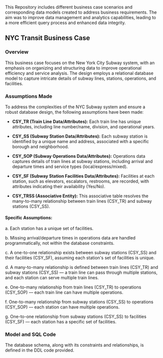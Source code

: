 This Repository includes different business case scenarios and corresponding data models created to address business requirements. The aim was to improve data management and analytics capabilities, leading to a more efficient query process and enhanced data integrity.

## NYC Transit Business Case 



### Overview
This business case focuses on the New York City Subway system, with an emphasis on organizing and structuring data to improve operational efficiency and service analysis. The design employs a relational database model to capture intricate details of subway lines, stations, operations, and facilities.

### Assumptions Made
To address the complexities of the NYC Subway system and ensure a robust database design, the following assumptions have been made:

- **CSY_TR (Train Line Data/Attributes):** Each train line has unique attributes, including line number/name, division, and operational years.

- **CSY_SS (Subway Station Data/Attributes):** Each subway station is identified by a unique name and address, associated with a specific borough and neighborhood.

- **CSY_SOP (Subway Operations Data/Attributes):** Operations data captures details of train lines at subway stations, including arrival and departure times and service types (local/express/mixed).

- **CSY_SF (Subway Station Facilities Data/Attributes):** Facilities at each station, such as elevators, escalators, restrooms, are recorded, with attributes indicating their availability (Yes/No).

- **CSY_TRSS (Associative Entity):** This associative table resolves the many-to-many relationship between train lines (CSY_TR) and subway stations (CSY_SS).

#### Specific Assumptions:

a. Each station has a unique set of facilities.

b. Missing arrival/departure times in operations data are handled programmatically, not within the database constraints.

c. A one-to-one relationship exists between subway stations (CSY_SS) and their facilities (CSY_SF), assuming each station's set of facilities is unique.

d. A many-to-many relationship is defined between train lines (CSY_TR) and subway stations (CSY_SS) — a train line can pass through multiple stations, and each station can serve multiple train lines.

e. One-to-many relationship from train lines (CSY_TR) to operations (CSY_SOP) — each train line can have multiple operations.

f. One-to-many relationship from subway stations (CSY_SS) to operations (CSY_SOP) — each station can have multiple operations.

g. One-to-one relationship from subway stations (CSY_SS) to facilities (CSY_SF) — each station has a specific set of facilities.

### Model and SQL Code
The database schema, along with its constraints and relationships, is defined in the DDL code provided. 
